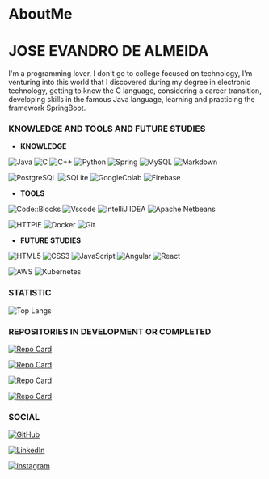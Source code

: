 # AboutMe

# JOSE EVANDRO DE ALMEIDA

I'm a programming lover, I don't go to college focused on technology, I'm venturing into this world that I discovered during my degree in electronic technology, getting to know the C language, considering a career transition, developing skills in the famous Java language, learning and practicing the framework SpringBoot.

### KNOWLEDGE AND TOOLS AND FUTURE STUDIES

- **KNOWLEDGE**

![Java](https://img.shields.io/badge/java-%23ED8B00.svg?style=for-the-badge&logo=openjdk&logoColor=white)   ![C](https://img.shields.io/badge/C-00599C?style=for-the-badge&logo=c&logoColor=white)  ![C++](https://img.shields.io/badge/C%2B%2B-00599C?style=for-the-badge&logo=c%2B%2B&logoColor=white)    ![Python](https://img.shields.io/badge/python-3670A0?style=for-the-badge&logo=python&logoColor=ffdd54)  ![Spring](https://img.shields.io/badge/spring-%236DB33F.svg?style=for-the-badge&logo=spring&logoColor=white)    ![MySQL](https://img.shields.io/badge/MySQL-00000F?style=for-the-badge&logo=mysql&logoColor=white)  ![Markdown](https://img.shields.io/badge/Markdown-000?style=for-the-badge&logo=markdown)

![PostgreSQL](https://img.shields.io/badge/PostgreSQL-000?style=for-the-badge&logo=postgresql)  ![SQLite](https://img.shields.io/badge/SQLite-000?style=for-the-badge&logo=sqlite&logoColor=07405E) ![GoogleColab](https://img.shields.io/badge/google_colab-000.svg?style=for-the-badge&logo=googlecolab&logoColor=orange&logoSize=auto&labelColor=black&color=black)  ![Firebase](https://img.shields.io/badge/Firebase-000?style=for-the-badge&logo=firebase)

- **TOOLS**

![Code::Blocks](https://img.shields.io/badge/CODE%3A%3ABLOCKS-red?style=for-the-badge&logo=codeblocks&logoColor=white)  ![Vscode](https://img.shields.io/badge/Vscode-007ACC?style=for-the-badge&logo=visual-studio-code&logoColor=white)   ![IntelliJ IDEA](https://img.shields.io/badge/intelliJ_idea-007ACC?style=for-the-badge&logo=intellijidea&logoColor=white)   ![Apache Netbeans](https://img.shields.io/badge/apache_netbeans-9ACD32?style=for-the-badge&logo=apachenetbeanside&logoColor=white) 

![HTTPIE](https://img.shields.io/badge/HTTPIE-000.svg?style=for-the-badge&logo=httpie&logoColor=white)  ![Docker](https://img.shields.io/badge/DOCKER-blue?style=for-the-badge&logo=docker&logoColor=white) ![Git](https://img.shields.io/badge/GIT-E44C30?style=for-the-badge&logo=git&logoColor=white)

- **FUTURE STUDIES**

![HTML5](https://img.shields.io/badge/HTML5-E34F26?style=for-the-badge&logo=html5&logoColor=white)  ![CSS3](https://img.shields.io/badge/CSS3-1572B6?style=for-the-badge&logo=css3&logoColor=white) ![JavaScript](https://img.shields.io/badge/JavaScript-F7DF1E?style=for-the-badge&logo=javascript&logoColor=black)   ![Angular](https://img.shields.io/badge/Angular-DD0031?style=for-the-badge&logo=angular&logoColor=white)    ![React](https://img.shields.io/badge/React-20232A?style=for-the-badge&logo=react&logoColor=61DAFB)

![AWS](https://img.shields.io/badge/AWS-000.svg?style=for-the-badge&logo=amazon-aws&logoColor=white)    ![Kubernetes](https://img.shields.io/badge/KUBERNETES-blue?style=for-the-badge&logo=kubernetes&logoColor=white)

### STATISTIC

![Top Langs](https://github-readme-stats-git-masterrstaa-rickstaa.vercel.app/api/top-langs/?username=JEvandro&layout=compact&bg_color=000&border_color=30A3DC&title_color=E94D5F&text_color=FFF)

### REPOSITORIES IN DEVELOPMENT OR COMPLETED

[![Repo Card](https://github-readme-stats.vercel.app/api/pin/?username=JEvandro&repo=to-doList&bg_color=000&border_color=30A3DC&show_icons=true&icon_color=30A3DC&title_color=E94D5F&text_color=FFF)](https://github.com/JEvandro/to-doList)

[![Repo Card](https://github-readme-stats.vercel.app/api/pin/?username=JEvandro&repo=desafio-rockseatseat-api-cursos&bg_color=000&border_color=30A3DC&show_icons=true&icon_color=30A3DC&title_color=E94D5F&text_color=FFF)](https://github.com/JEvandro/desafio-rockseatseat-api-cursos)

[![Repo Card](https://github-readme-stats.vercel.app/api/pin/?username=JEvandro&repo=nlw-expert&bg_color=000&border_color=30A3DC&show_icons=true&icon_color=30A3DC&title_color=E94D5F&text_color=FFF)](https://github.com/JEvandro/nlw-expert)

[![Repo Card](https://github-readme-stats.vercel.app/api/pin/?username=JEvandro&repo=Pass-in_NLW&bg_color=000&border_color=30A3DC&show_icons=true&icon_color=30A3DC&title_color=E94D5F&text_color=FFF)](https://github.com/JEvandro/Pass-in_NLW)

### SOCIAL

[![GitHub](https://img.shields.io/badge/GitHub-100000?style=for-the-badge&logo=github&logoColor=white)](https://github.com/JEvandro)

[![LinkedIn](https://img.shields.io/badge/LinkedIn-0077B5?style=for-the-badge&logo=linkedin&logoColor=white)](https://www.linkedin.com/in/jose-evandro-almeida-a02b4617a/)

[![Instagram](https://img.shields.io/badge/-Instagram-%23E4405F?style=for-the-badge&logo=instagram&logoColor=white)](https://www.instagram.com/j.evandr0/)
